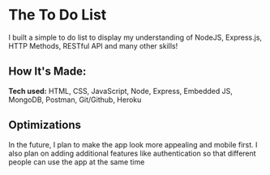 # The To Do List 

I built a simple to do list to display my understanding of NodeJS, Express.js, HTTP Methods, RESTful API and many other skills!


## How It's Made:

**Tech used:** HTML, CSS, JavaScript, Node, Express, Embedded JS, MongoDB, Postman, Git/Github, Heroku


## Optimizations

In the future, I plan to make the app look more appealing and mobile first. 
I also plan on adding additional features like authentication so that different people can use the app at the same time




